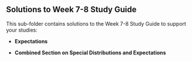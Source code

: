 ## Solutions to Week 7-8 Study Guide  

This sub-folder contains solutions to the Week 7-8 Study Guide to support your studies:  

- **Expectations**  

- **Combined Section on Special Distributions and Expectations**


